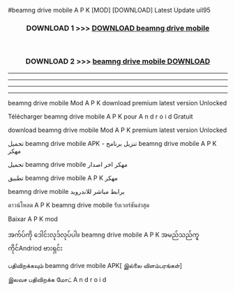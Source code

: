 #beamng drive mobile A P K [MOD] [DOWNLOAD] Latest Update uil95



<div align="center">

<h3>DOWNLOAD 1 >>> <a href="https://teeasianyam.web.app?sq=beamng drive mobile">DOWNLOAD beamng drive mobile </a></h3><br>

<h3>DOWNLOAD 2 >>> <a href="https://teeasianyam.web.app?sq=beamng drive mobile ">beamng drive mobile  DOWNLOAD </a></h3>

</div>


----------------------------------------------------------

----------------------------------------------------------

----------------------------------------------------------

----------------------------------------------------------


beamng drive mobile  Mod A P K download premium latest version Unlocked

Télécharger beamng drive mobile  A P K pour A n d r o i d Gratuit

download beamng drive mobile  Mod A P K premium latest version Unlocked

تحميل beamng drive mobile  APK - تنزيل برنامج beamng drive mobile  A P K مهكر

تحميل beamng drive mobile  مهكر اخر اصدار

تطبيق beamng drive mobile  A P K مهكر

beamng drive mobile  برابط مباشر للاندرويد

ดาวน์โหลด A P K beamng drive mobile  รับเวอร์ชันล่าสุด

Baixar A P K mod

အက်ပ်ကို ဒေါင်းလုဒ်လုပ်ပါ။ beamng drive mobile  A P K အမည်သည်ကူကိုင်Andriod ဗားရှင်း

பதிவிறக்கவும் beamng drive mobile  APK[ இல்லை விளம்பரங்கள்] 
 
இலவச பதிவிறக்க மோட் A n d r o i d



